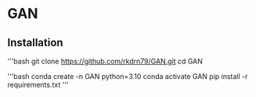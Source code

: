# GAN

## Installation
'''bash
git clone https://github.com/rkdrn79/GAN.git
cd GAN

'''bash
conda create -n GAN python=3.10
conda activate GAN
pip install -r requirements.txt
'''